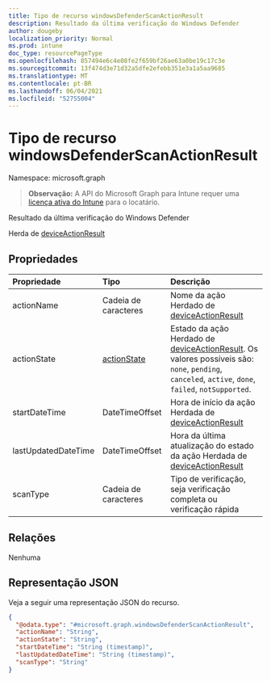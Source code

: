 ```yaml
---
title: Tipo de recurso windowsDefenderScanActionResult
description: Resultado da última verificação do Windows Defender
author: dougeby
localization_priority: Normal
ms.prod: intune
doc_type: resourcePageType
ms.openlocfilehash: 857494e6c4e08fe2f659bf26ae63a0be19c17c3e
ms.sourcegitcommit: 13f474d3e71d32a5dfe2efebb351e3a1a5aa9685
ms.translationtype: MT
ms.contentlocale: pt-BR
ms.lasthandoff: 06/04/2021
ms.locfileid: "52755004"
---
```

# <a name="windowsdefenderscanactionresult-resource-type"></a>Tipo de recurso windowsDefenderScanActionResult

Namespace: microsoft.graph

> **Observação:** A API do Microsoft Graph para Intune requer uma [licença ativa do Intune](https://go.microsoft.com/fwlink/?linkid=839381) para o locatário.

Resultado da última verificação do Windows Defender


Herda de [deviceActionResult](../resources/intune-devices-deviceactionresult.md)

## <a name="properties"></a>Propriedades
|Propriedade|Tipo|Descrição|
|:---|:---|:---|
|actionName|Cadeia de caracteres|Nome da ação Herdado de [deviceActionResult](../resources/intune-devices-deviceactionresult.md)|
|actionState|[actionState](../resources/intune-devices-actionstate.md)|Estado da ação Herdado de [deviceActionResult](../resources/intune-devices-deviceactionresult.md). Os valores possíveis são: `none`, `pending`, `canceled`, `active`, `done`, `failed`, `notSupported`.|
|startDateTime|DateTimeOffset|Hora de início da ação Herdada de [deviceActionResult](../resources/intune-devices-deviceactionresult.md)|
|lastUpdatedDateTime|DateTimeOffset|Hora da última atualização do estado da ação Herdada de [deviceActionResult](../resources/intune-devices-deviceactionresult.md)|
|scanType|Cadeia de caracteres|Tipo de verificação, seja verificação completa ou verificação rápida|

## <a name="relationships"></a>Relações
Nenhuma

## <a name="json-representation"></a>Representação JSON
Veja a seguir uma representação JSON do recurso.
<!-- {
  "blockType": "resource",
  "@odata.type": "microsoft.graph.windowsDefenderScanActionResult"
}
-->
``` json
{
  "@odata.type": "#microsoft.graph.windowsDefenderScanActionResult",
  "actionName": "String",
  "actionState": "String",
  "startDateTime": "String (timestamp)",
  "lastUpdatedDateTime": "String (timestamp)",
  "scanType": "String"
}
```




